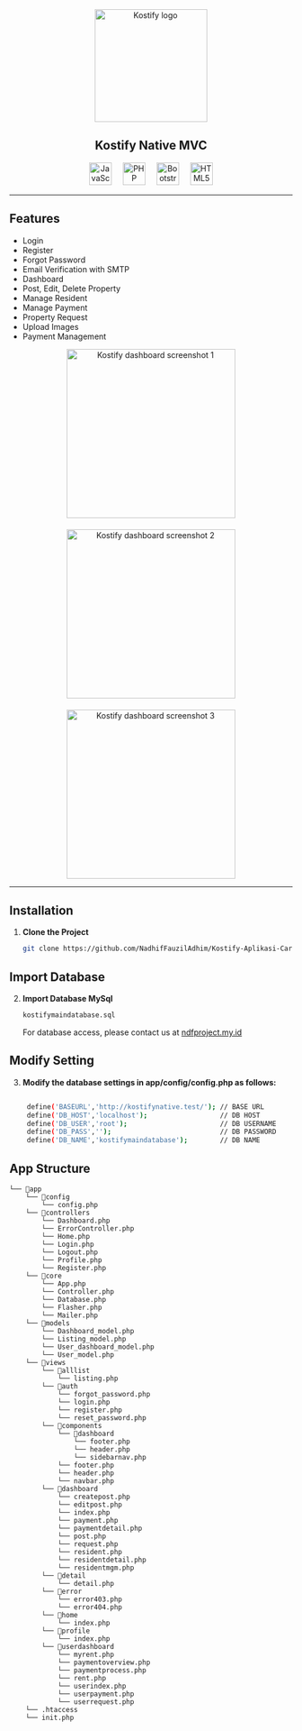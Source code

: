 <div align="center">
  <img height="200" src="https://i.ibb.co.com/Gf6PnKW/Kostifyop.png" alt="Kostify logo" />
</div>

<h2 align="center">Kostify Native MVC</h2>

<div align="center">
  <img src="https://cdn.jsdelivr.net/gh/devicons/devicon/icons/javascript/javascript-original.svg" height="40" alt="JavaScript logo" />
  <img width="12" />
  <img src="https://cdn.jsdelivr.net/gh/devicons/devicon/icons/php/php-original.svg" height="40" alt="PHP logo" />
  <img width="12" />
  <img src="https://cdn.jsdelivr.net/gh/devicons/devicon/icons/bootstrap/bootstrap-original.svg" height="40" alt="Bootstrap logo" />
  <img width="12" />
  <img src="https://cdn.jsdelivr.net/gh/devicons/devicon/icons/html5/html5-original.svg" height="40" alt="HTML5 logo" />
</div>

---

## Features

- Login
- Register
- Forgot Password
- Email Verification with SMTP
- Dashboard
- Post, Edit, Delete Property
- Manage Resident
- Manage Payment
- Property Request
- Upload Images
- Payment Management

<div align="center" style="display: flex; gap: 20px; justify-content: center; flex-wrap: wrap;">
   <img height="300" src="https://i.ibb.co.com/74HfgNy/kostifyadv.png" alt="Kostify dashboard screenshot 1" />
   <img height="300" src="https://i.ibb.co.com/M126LT8/kostifyadv1.png" alt="Kostify dashboard screenshot 2" />
   <img height="300" src="https://i.ibb.co.com/jfjv2T5/kostifyadv2.png" alt="Kostify dashboard screenshot 3" />
</div>

---

## Installation

1. **Clone the Project**
   ```bash
   git clone https://github.com/NadhifFauzilAdhim/Kostify-Aplikasi-Cari-Kost-Native.git
   ```
   
## Import Database

2. **Import Database MySql**
   ```bash
   kostifymaindatabase.sql
   ```
   For database access, please contact us at <a href="https://ndfproject.my.id">ndfproject.my.id</a>
   
## Modify Setting

3. **Modify the database settings in app/config/config.php as follows:**
   ```bash
   
    define('BASEURL','http://kostifynative.test/'); // BASE URL
    define('DB_HOST','localhost');                  // DB HOST
    define('DB_USER','root');                       // DB USERNAME
    define('DB_PASS','');                           // DB PASSWORD
    define('DB_NAME','kostifymaindatabase');        // DB NAME

   ```
## App Structure

```
└── 📁app
    └── 📁config
        └── config.php
    └── 📁controllers
        └── Dashboard.php
        └── ErrorController.php
        └── Home.php
        └── Login.php
        └── Logout.php
        └── Profile.php
        └── Register.php
    └── 📁core
        └── App.php
        └── Controller.php
        └── Database.php
        └── Flasher.php
        └── Mailer.php
    └── 📁models
        └── Dashboard_model.php
        └── Listing_model.php
        └── User_dashboard_model.php
        └── User_model.php
    └── 📁views
        └── 📁alllist
            └── listing.php
        └── 📁auth
            └── forgot_password.php
            └── login.php
            └── register.php
            └── reset_password.php
        └── 📁components
            └── 📁dashboard
                └── footer.php
                └── header.php
                └── sidebarnav.php
            └── footer.php
            └── header.php
            └── navbar.php
        └── 📁dashboard
            └── createpost.php
            └── editpost.php
            └── index.php
            └── payment.php
            └── paymentdetail.php
            └── post.php
            └── request.php
            └── resident.php
            └── residentdetail.php
            └── residentmgm.php
        └── 📁detail
            └── detail.php
        └── 📁error
            └── error403.php
            └── error404.php
        └── 📁home
            └── index.php
        └── 📁profile
            └── index.php
        └── 📁userdashboard
            └── myrent.php
            └── paymentoverview.php
            └── paymentprocess.php
            └── rent.php
            └── userindex.php
            └── userpayment.php
            └── userrequest.php
    └── .htaccess
    └── init.php
```



